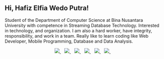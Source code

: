<h2> Hi, Hafiz Elfia Wedo Putra!</h2> 

Student of the Department of Computer Science at Bina Nusantara University with competence in Streaming Database Technology. Interested in technology, and organization. I am also a hard worker, have integrity, responsibility, and work in a team. Really like to learn coding like Web Developer, Mobile Programming, Database and Data Analysis. 

<p align='center'>
<a href="https://hafizewp22.github.io/">
  <img src="https://img.shields.io/badge/Portfolio%20Website-%231DA1F2.svg?&style=for-the-badge&logo=internet&logoColor=white" />
</a>&nbsp;&nbsp;
<a href="https://www.linkedin.com/in/hafizewp/">
  <img src="https://img.shields.io/badge/linkedin-%230077B5.svg?&style=for-the-badge&logo=linkedin&logoColor=white" />
</a>&nbsp;&nbsp;
<a href="https://medium.com/@hafizewp">
  <img src="https://img.shields.io/badge/medium-%2312100E.svg?&style=for-the-badge&logo=medium&logoColor=white" />
</a>&nbsp;&nbsp;
<a href="https://www.figma.com/@hafizewp">
  <img src="https://img.shields.io/badge/figma-%2312100E.svg?&style=for-the-badge&logo=figma&logoColor=white" />
</a>&nbsp;&nbsp;
<a href="https://www.hackerrank.com/hafizewp">
    <img src="https://img.shields.io/badge/hackerrank-%54A657.svg?&style=for-the-badge&logo=hackerrank&logoColor=white" />
</a>&nbsp;&nbsp;
<a href="mailto:hafizelfiawedoputra@outlook.com">
  <img src="https://img.shields.io/badge/email me-%23D14836.svg?&style=for-the-badge&logo=gmail&logoColor=white" />
</a>&nbsp;&nbsp;
</p>
